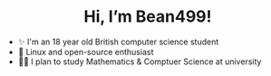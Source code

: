 <h1 align="center">Hi, I’m Bean499!</h1>
<ul>
  <li>✨ I'm an 18 year old British computer science student</li>
  <li>🐧 Linux and open-source enthusiast</li>
  <li>🧑‍🎓 I plan to study Mathematics & Comptuer Science at university</li>
</ul>
<br>
<!-- <img src="https://github.com/Bean499/profile-stats/blob/master/generated/languages.svg"> -->
<!---
Bean499/Bean499 is a ✨ special ✨ repository because its `README.md` (this file) appears on your GitHub profile.
You can click the Preview link to take a look at your changes.
--->
